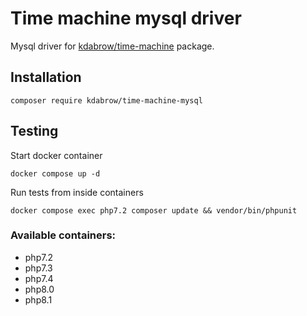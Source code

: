 # Time machine mysql driver
Mysql driver for [kdabrow/time-machine](https://github.com/karoldabro/time-machine) package.

## Installation
```shell
composer require kdabrow/time-machine-mysql
```

## Testing
Start docker container
```shell
docker compose up -d
```
Run tests from inside containers
```shell
docker compose exec php7.2 composer update && vendor/bin/phpunit
```
### Available containers:
- php7.2
- php7.3
- php7.4
- php8.0
- php8.1